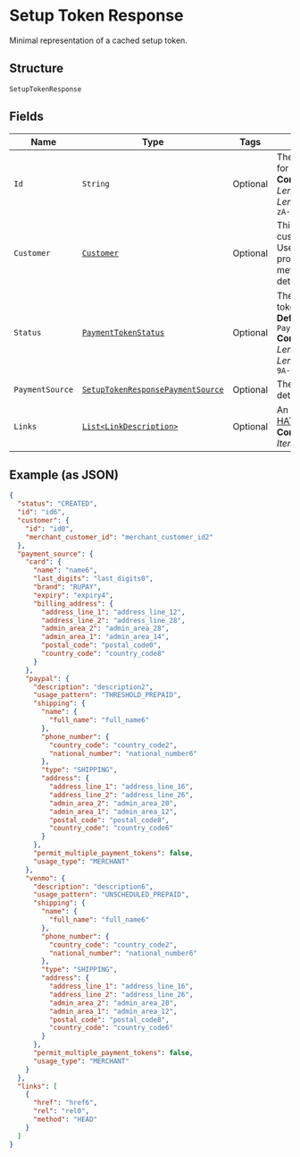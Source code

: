 
# Setup Token Response

Minimal representation of a cached setup token.

## Structure

`SetupTokenResponse`

## Fields

| Name | Type | Tags | Description | Getter | Setter |
|  --- | --- | --- | --- | --- | --- |
| `Id` | `String` | Optional | The PayPal-generated ID for the vault token.<br>**Constraints**: *Minimum Length*: `1`, *Maximum Length*: `36`, *Pattern*: `^[0-9a-zA-Z_-]+$` | String getId() | setId(String id) |
| `Customer` | [`Customer`](../../doc/models/customer.md) | Optional | This object defines a customer in your system. Use it to manage customer profiles, save payment methods and contact details. | Customer getCustomer() | setCustomer(Customer customer) |
| `Status` | [`PaymentTokenStatus`](../../doc/models/payment-token-status.md) | Optional | The status of the payment token.<br>**Default**: `PaymentTokenStatus.CREATED`<br>**Constraints**: *Minimum Length*: `1`, *Maximum Length*: `255`, *Pattern*: `^[0-9A-Z_]+$` | PaymentTokenStatus getStatus() | setStatus(PaymentTokenStatus status) |
| `PaymentSource` | [`SetupTokenResponsePaymentSource`](../../doc/models/setup-token-response-payment-source.md) | Optional | The setup payment method details. | SetupTokenResponsePaymentSource getPaymentSource() | setPaymentSource(SetupTokenResponsePaymentSource paymentSource) |
| `Links` | [`List<LinkDescription>`](../../doc/models/link-description.md) | Optional | An array of related [HATEOAS links](/api/rest/responses/#hateoas).<br>**Constraints**: *Minimum Items*: `1`, *Maximum Items*: `32` | List<LinkDescription> getLinks() | setLinks(List<LinkDescription> links) |

## Example (as JSON)

```json
{
  "status": "CREATED",
  "id": "id6",
  "customer": {
    "id": "id0",
    "merchant_customer_id": "merchant_customer_id2"
  },
  "payment_source": {
    "card": {
      "name": "name6",
      "last_digits": "last_digits0",
      "brand": "RUPAY",
      "expiry": "expiry4",
      "billing_address": {
        "address_line_1": "address_line_12",
        "address_line_2": "address_line_28",
        "admin_area_2": "admin_area_28",
        "admin_area_1": "admin_area_14",
        "postal_code": "postal_code0",
        "country_code": "country_code8"
      }
    },
    "paypal": {
      "description": "description2",
      "usage_pattern": "THRESHOLD_PREPAID",
      "shipping": {
        "name": {
          "full_name": "full_name6"
        },
        "phone_number": {
          "country_code": "country_code2",
          "national_number": "national_number6"
        },
        "type": "SHIPPING",
        "address": {
          "address_line_1": "address_line_16",
          "address_line_2": "address_line_26",
          "admin_area_2": "admin_area_20",
          "admin_area_1": "admin_area_12",
          "postal_code": "postal_code8",
          "country_code": "country_code6"
        }
      },
      "permit_multiple_payment_tokens": false,
      "usage_type": "MERCHANT"
    },
    "venmo": {
      "description": "description6",
      "usage_pattern": "UNSCHEDULED_PREPAID",
      "shipping": {
        "name": {
          "full_name": "full_name6"
        },
        "phone_number": {
          "country_code": "country_code2",
          "national_number": "national_number6"
        },
        "type": "SHIPPING",
        "address": {
          "address_line_1": "address_line_16",
          "address_line_2": "address_line_26",
          "admin_area_2": "admin_area_20",
          "admin_area_1": "admin_area_12",
          "postal_code": "postal_code8",
          "country_code": "country_code6"
        }
      },
      "permit_multiple_payment_tokens": false,
      "usage_type": "MERCHANT"
    }
  },
  "links": [
    {
      "href": "href6",
      "rel": "rel0",
      "method": "HEAD"
    }
  ]
}
```

